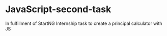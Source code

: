 # JavaScript-second-task
In fulfillment of StartNG Internship task to create a principal calculator with JS
